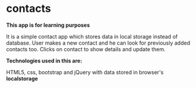 # contacts

**This app is for learning purposes**

It is a simple contact app which stores data in local storage instead of database.
User makes a new contact and he can look for previously added contacts too. Clicks on contact to show details and update them.

**Technologies used in this are:**

HTML5, css, bootstrap and jQuery with data stored in browser's **localstorage**

